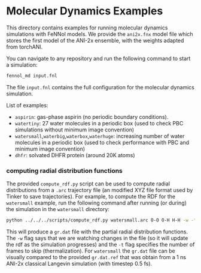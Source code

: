 # Molecular Dynamics Examples
This directory contains examples for running molecular dynamics simulations with FeNNol models. We provide the `ani2x.fnx` model file which stores the first model of the ANI-2x ensemble, with the weights adapted from torchANI. 

You can navigate to any repository and run the following command to start a simulation:
```bash
fennol_md input.fnl
```
The file `input.fnl` contains the full configuration for the molecular dynamics simulation.

List of examples:
- `aspirin`: gas-phase aspirin (no periodic boundary conditions).
- `watertiny`: 27 water molecules in a periodic box (used to check PBC simulations without minimum image convention)
- `watersmall`,`waterbig`,`waterbox`,`waterhuge`: increasing number of water molecules in a periodic box (used to check performance with PBC and minimum image convention)
- `dhfr`: solvated DHFR protein (around 20K atoms)

### computing radial distribution functions
The provided `compute_rdf.py` script can be used to compute radial distributions from a `.arc` trajectory file (an modified XYZ file format used by Tinker to save trajectories). For example, to compute the RDF for the `watersmall` example, run the following command after running (or during) the simulation in the `watersmall` directory:
```bash
python ../../../scripts/compute_rdf.py watersmall.arc O-O O-H H-H -w -t 10
```
This will produce a `gr.dat` file with the partial radial distribution functions.
The `-w` flag says that we are watching changes in the file (so it will update the rdf as the simulation progresses) and the `-t` flag specifies the number of frames to skip (thermalization). For `watersmall` the `gr.dat` file can be visually compared to the provided `gr.dat.ref` that was obtain from a 1 ns ANI-2x classical Langevin simulation (with timestep 0.5 fs).